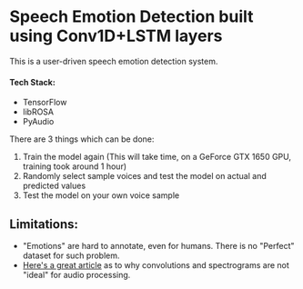 # Speech Emotion Detection built using Conv1D+LSTM layers
This is a user-driven speech emotion detection system.
#### Tech Stack:
*   TensorFlow
*   libROSA
*   PyAudio

There are 3 things which can be done:
1. Train the model again (This will take time, on a GeForce GTX 1650 GPU, training took around 1 hour)
2. Randomly select sample voices and test the model on actual and predicted values
3. Test the model on your own voice sample


## Limitations:
*   "Emotions" are hard to annotate, even for humans. There is no "Perfect" dataset for such problem.
*   [Here's a great article](https://towardsdatascience.com/whats-wrong-with-spectrograms-and-cnns-for-audio-processing-311377d7ccd) as to why convolutions and spectrograms are not "ideal" for audio processing.

